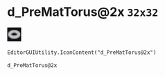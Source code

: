 # d_PreMatTorus@2x `32x32`
<img src="/img/d_PreMatTorus.png" width=32 height=32>

``` CSharp
EditorGUIUtility.IconContent("d_PreMatTorus@2x")
```
```
d_PreMatTorus@2x
```
